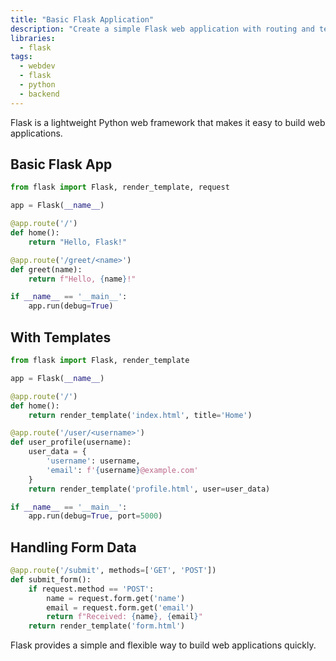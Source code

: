 ```yaml
---
title: "Basic Flask Application"
description: "Create a simple Flask web application with routing and templates."
libraries:
  - flask
tags:
  - webdev
  - flask
  - python
  - backend
---
```


Flask is a lightweight Python web framework that makes it easy to build web applications.

## Basic Flask App

```python
from flask import Flask, render_template, request

app = Flask(__name__)

@app.route('/')
def home():
    return "Hello, Flask!"

@app.route('/greet/<name>')
def greet(name):
    return f"Hello, {name}!"

if __name__ == '__main__':
    app.run(debug=True)
```

## With Templates

```python
from flask import Flask, render_template

app = Flask(__name__)

@app.route('/')
def home():
    return render_template('index.html', title='Home')

@app.route('/user/<username>')
def user_profile(username):
    user_data = {
        'username': username,
        'email': f'{username}@example.com'
    }
    return render_template('profile.html', user=user_data)

if __name__ == '__main__':
    app.run(debug=True, port=5000)
```

## Handling Form Data

```python
@app.route('/submit', methods=['GET', 'POST'])
def submit_form():
    if request.method == 'POST':
        name = request.form.get('name')
        email = request.form.get('email')
        return f"Received: {name}, {email}"
    return render_template('form.html')
```

Flask provides a simple and flexible way to build web applications quickly.
